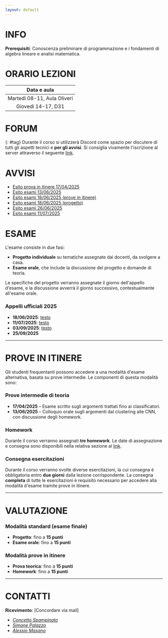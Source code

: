 ```yaml
---
layout: default
---
```


# INFO

**Prerequisiti**: Conoscenza preliminare di programmazione e i fondamenti di algebra lineare e analisi matematica.

# ORARIO LEZIONI

| Data e aula            |
| :----------------: |
| Martedì 08-11, Aula Oliveri |
| Giovedì 14-17, D31 |

# FORUM 
{: #tag}
Durante il corso si utilizzerà Discord come spazio per discutere di tutti gli aspetti tecnici e **per gli avvisi**. Si consiglia vivamente l'iscrizione al server attraverso il seguente [link](https://discord.gg/f7uFfzZGqd).

# AVVISI

- [Esito prova in itinere 17/04/2025](https://studentiunict-my.sharepoint.com/:b:/g/personal/simone_palazzo_unict_it/Ea9Mzx1M2zxNnI9T3aChdUEBxjN2py-j2WcVVcAdV-pMHw?e=pmalFR)
- [Esito esami 13/06/2025](https://studentiunict-my.sharepoint.com/:b:/g/personal/simone_palazzo_unict_it/EbXdEwFx7wNEve1d5yTyg0QBpmFNUYKASby5Bf88cG_Pvg?e=vUA4ZZ)
- [Esito esami 18/06/2025 (prove in itinere)](https://studentiunict-my.sharepoint.com/:b:/g/personal/simone_palazzo_unict_it/EZ8P35iHhTdArP8B_mjhnc0BdXcntvt0DP_f8h0OEvPkqw?e=M7ItiH)
- [Esito esami 18/06/2025 (progetto)](https://studentiunict-my.sharepoint.com/:b:/g/personal/simone_palazzo_unict_it/ER85ngXQ1DVBg4n_Ddl162IBSxDadPckmJIldfVXR1hUAw?e=1ahPfQ)
- [Esito esami 26/06/2025](https://studentiunict-my.sharepoint.com/:b:/g/personal/simone_palazzo_unict_it/EZ66xFRS9HpHhA3B6cYvOXwBkQKD0dwVwjvP8keBsYvf-g?e=3lSMmh)
- [Esito esami 11/07/2025](https://studentiunict-my.sharepoint.com/:b:/g/personal/simone_palazzo_unict_it/ESqMrJsVD5JCki-fFvQUWEoBuSmf9Mqceas8nvg9Gxphmg?e=YsKPjZ)

# ESAME

L'esame consiste in due fasi:

- **Progetto individuale** su tematiche assegnate dai docenti, da svolgere a casa.
- **Esame orale**, che include la discussione del progetto e domande di teoria.

Le specifiche del progetto verranno assegnate il giorno dell'appello d'esame, e la discussione avverrà il giorno successivo, contestualmente all'esame orale.

### Appelli ufficiali 2025
- **18/06/2025**: [testo](https://studentiunict-my.sharepoint.com/:b:/g/personal/simone_palazzo_unict_it/EUf8kxKST1pAqirR9iNFoFUB3UrCyAiErPF6OWTrm2FR6A?e=ds00bw)
- **11/07/2025**: [testo](https://studentiunict-my.sharepoint.com/:b:/g/personal/simone_palazzo_unict_it/EdzQvSK97TZMuJD1ovatVWgBotTkV4ZV-6g4Uc11nPrqUg?e=8FbX4A)
- **03/09/2025**: [testo](https://studentiunict-my.sharepoint.com/:b:/g/personal/simone_palazzo_unict_it/EQ2Smhbc3kBJizI63lnh-tAB_eqHgQos5b9u6BDn2RHcZQ?e=O99RfF)
- **25/09/2025**

---

# PROVE IN ITINERE

Gli studenti frequentanti possono accedere a una modalità d'esame alternativa, basata su prove intermedie. Le componenti di questa modalità sono:

### Prove intermedie di teoria
- **17/04/2025** – Esame scritto sugli argomenti trattati fino ai classificatori.
- **13/06/2025** – Colloquio orale sugli argomenti dal clustering alle CNN, con discussione degli homework.

### Homework
Durante il corso verranno assegnati **tre homework**. Le date di assegnazione e consegna sono disponibili nella relativa sezione al [link](./homework.md).

### Consegna esercitazioni
Durante il corso verranno svolte diverse esercitazioni, la cui consegna è obbligatoria entro **due giorni** dalla lezione corrispondente. La consegna **completa** di tutte le esercitazioni è requisito necessario per accedere alla modalità d'esame tramite prove in itinere.

---

# VALUTAZIONE

### Modalità standard (esame finale)
- **Progetto**: fino a **15 punti**
- **Esame orale**: fino a **15 punti**

### Modalità prove in itinere
- **Prova teorica**: fino a **15 punti**
- **Homework**: fino a **15 punti**


---
# CONTATTI

**Ricevimento**: [Concordare via mail]

- *[Concetto Spampinato](mailto:concetto.spampinato@unict.it)*
- *[Simone Palazzo](mailto:simone.palazzo@unict.it)*
- *[Alessio Masano](mailto:alessio.masano@phd.unict.it)*


